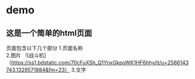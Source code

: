 # demo
## 这是一个简单的html页面
页面包含以下几个部分
1.页面名称  
2.图片  
![战斗机]（https://ss1.bdstatic.com/70cFuXSh_Q1YnxGkpoWK1HF6hhy/it/u=2566143743,1329571884&fm=23）
3.文字


